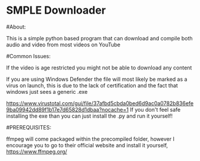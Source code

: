 # SMPLE Downloader

#About:

  This is a simple python based program that can download and compile both audio and video from most videos on YouTube
  
#Common Issues:

  If the video is age restricted you might not be able to download any content
  
  If you are using Windows Defender the file will most likely be marked as a virus on launch, this is due to the lack of certification and the fact that windows just
  sees a generic .exe
  
  https://www.virustotal.com/gui/file/37afbd5cbda0bed6d9ac0a0782b836efe9ba09942dd89f1b17e7d65828d1dbaa?nocache=1
  If you don't feel safe installing the exe than you can just install the .py and run it yourself!
  
 #PREREQUISITES:
 
  ffmpeg will come packaged within the precompiled folder, however I encourage you to go to their official website and install it yourself,
  https://www.ffmpeg.org/
  
